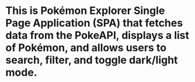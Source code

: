 # This is Pokémon Explorer Single Page Application (SPA) that fetches data from the PokeAPI, displays a list of Pokémon, and allows users to search, filter, and toggle dark/light mode.
